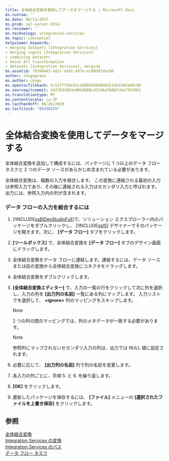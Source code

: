 ```yaml
---
title: 全体結合変換を使用してデータをマージする | Microsoft Docs
ms.custom: ''
ms.date: 06/13/2017
ms.prod: sql-server-2014
ms.reviewer: ''
ms.technology: integration-services
ms.topic: conceptual
helpviewer_keywords:
- merging datasets [Integration Services]
- merging inputs [Integration Services]
- combining datasets
- Union All transformation
- datasets [Integration Services], merging
ms.assetid: 78304403-a81c-4101-b87e-ec80ddfdac98
author: chugugrace
ms.author: chugu
ms.openlocfilehash: 5c537ff20c91cd280d56050dd3514a7345a69c90
ms.sourcegitcommit: 34278310b3e005d008cd2106a7b86fc6e736f661
ms.translationtype: MT
ms.contentlocale: ja-JP
ms.lasthandoff: 06/26/2020
ms.locfileid: "85430329"
---
```

# <a name="merge-data-by-using-the-union-all-transformation"></a>全体結合変換を使用してデータをマージする
  全体結合変換を追加して構成するには、パッケージに 1 つ以上のデータ フロー タスクと 2 つのデータ ソースがあらかじめ含まれている必要があります。  
  
 全体結合変換は、複数の入力を結合します。 この変換に連結される最初の入力は参照入力であり、その後に連結される入力はセカンダリ入力と呼ばれます。 出力には、参照入力内の列が含まれます。  
  
### <a name="to-combine-inputs-in-a-data-flow"></a>データ フローの入力を結合するには  
  
1.  [!INCLUDE[ssBIDevStudioFull](../../../includes/ssbidevstudiofull-md.md)]で、ソリューション エクスプローラー内のパッケージをダブルクリックし、 [!INCLUDE[ssIS](../../../includes/ssis-md.md)] デザイナーでそのパッケージを開きます。次に、 **[データ フロー]** タブをクリックします。  
  
2.  **[ツールボックス]** で、全体結合変換を **[データ フロー]** タブのデザイン画面にドラッグします。  
  
3.  全体結合変換をデータ フローに連結します。連結するには、データ ソースまたは前の変換から全体結合変換にコネクタをドラッグします。  
  
4.  全体結合変換をダブルクリックします。  
  
5.  **[全体結合変換エディター]** で、入力の一覧の行をクリックして次に列を選択し、入力の列を **[出力列の名前]** 一覧にある列にマップします。 入力リストでを選択して、 **\<ignore>** 列のマッピングをスキップします。  
  
    > [!NOTE]  
    >  2 つの列の間のマッピングでは、列のメタデータが一致する必要があります。  
  
    > [!NOTE]  
    >  参照列にマップされないセカンダリ入力の列は、出力では NULL 値に設定されます。  
  
6.  必要に応じて、 **[出力列の名前]** 列で列の名前を変更します。  
  
7.  各入力の列ごとに、手順 5. と 6. を繰り返します。  
  
8.  **[OK]** をクリックします。  
  
9. 更新したパッケージを保存するには、 **[ファイル]** メニューの **[選択されたファイルを上書き保存]** をクリックします。  
  
## <a name="see-also"></a>参照  
 [全体結合変換](union-all-transformation.md)   
 [Integration Services の変換](integration-services-transformations.md)   
 [Integration Services のパス](../integration-services-paths.md)   
 [データ フロー タスク](../../control-flow/data-flow-task.md)  
  
  
